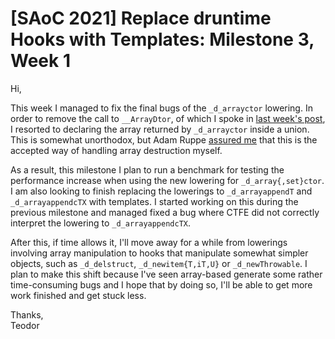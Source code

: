# [SAoC 2021] Replace druntime Hooks with Templates: Milestone 3, Week 1

Hi,

This week I managed to fix the final bugs of the `_d_arrayctor` lowering.
In order to remove the call to `__ArrayDtor`, of which I spoke in [last week's post](https://forum.dlang.org/post/kocccsnqxjailweqcazz@forum.dlang.org), I resorted to declaring the array returned by `_d_arrayctor` inside a union.
This is somewhat unorthodox, but Adam Ruppe [assured me](https://forum.dlang.org/post/xqgfaicsqlbbekkbzqye@forum.dlang.org) that this is the accepted way of handling array destruction myself. 

As a result, this milestone I plan to run a benchmark for testing the performance increase when using the new lowering for `_d_array{,set}ctor`.
I am also looking to finish replacing the lowerings to `_d_arrayappendT` and `_d_arrayappendcTX` with templates.
I started working on this during the previous milestone and managed fixed a bug where CTFE did not correctly interpret the lowering to `_d_arrayappendcTX`.

After this, if time allows it, I'll move away for a while from lowerings involving array manipulation to hooks that manipulate somewhat simpler objects, such as `_d_delstruct`, `_d_newitem{T,iT,U}` or `_d_newThrowable`.
I plan to make this shift because I've seen array-based generate some rather time-consuming bugs and I hope that by doing so, I'll be able to get more work finished and get stuck less.

Thanks,\
Teodor
